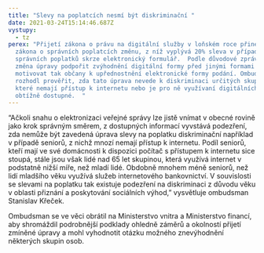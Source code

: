 ```yaml
---
title: "Slevy na poplatcích nesmí být diskriminační "
date: 2021-03-24T15:14:46.687Z
vystupy:
  - tz
perex: "Přijetí zákona o právu na digitální služby v loňském roce přineslo do
  zákona o správních poplatcích změnu, z níž vyplývá 20% sleva v případě platby
  správních poplatků skrze elektronický formulář.  Podle důvodové zprávy má
  změna úpravy podpořit zvýhodnění digitální formy před jinými formami služeb a
  motivovat tak občany k upřednostnění elektronické formy podání. Ombudsman se
  rozhodl prověřit, zda tato úprava nevede k diskriminaci určitých skupin osob,
  které nemají přístup k internetu nebo je pro ně využívaní digitálních služeb
  obtížně dostupné.  "
---
```

“Ačkoli snahu o elektronizaci veřejné správy lze jistě vnímat v obecné rovině jako krok správným směrem, z dostupných informací vyvstává podezření, zda nemůže být zavedená úprava slevy na poplatku diskriminační například v případě seniorů, z nichž mnozí nemají přístup k internetu. Podíl seniorů, kteří mají ve své domácnosti k dispozici počítač s přístupem k internetu sice stoupá, stále jsou však lidé nad 65 let skupinou, která využívá internet v podstatně nižší míře, než mladí lidé. Obdobně mnohem méně seniorů, než lidí mladšího věku využívá služeb internetového bankovnictví. V souvislosti se slevami na poplatku tak existuje podezření na diskriminaci z důvodu věku v oblasti přiznání a poskytování sociálních výhod,” vysvětluje ombudsman Stanislav Křeček. 

Ombudsman se ve věci obrátil na Ministerstvo vnitra a Ministerstvo financí, aby shromáždil podrobnější podklady ohledně záměrů a okolností přijetí zmíněné úpravy a mohl vyhodnotit otázku možného znevýhodnění některých skupin osob.